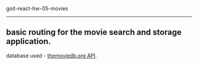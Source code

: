 goit-react-hw-05-movies

---

## basic routing for the movie search and storage application.

database used - [themoviedb.org API](https://www.themoviedb.org/).

